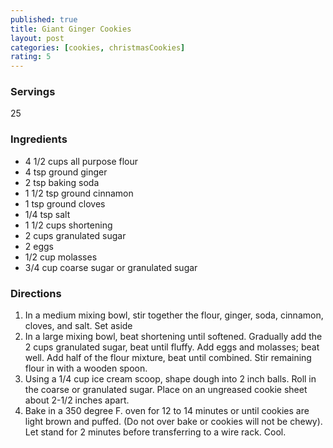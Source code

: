 ```yaml
---
published: true
title: Giant Ginger Cookies
layout: post
categories: [cookies, christmasCookies]
rating: 5
---
```

### Servings
25

### Ingredients
- 4 1/2 cups all purpose flour
- 4 tsp ground ginger
- 2 tsp baking soda
- 1 1/2 tsp ground cinnamon
- 1 tsp ground cloves
- 1/4 tsp salt
- 1 1/2 cups shortening
- 2 cups granulated sugar
- 2 eggs
- 1/2 cup molasses
- 3/4 cup coarse sugar or granulated sugar

### Directions
1. In a medium mixing bowl, stir together the flour, ginger, soda, cinnamon, cloves, and salt. Set aside
2. In a large mixing bowl, beat shortening until softened. Gradually add the 2 cups granulated sugar, beat until fluffy. Add eggs and molasses; beat well. Add half of the flour mixture, beat until combined. Stir remaining flour in with a wooden spoon.
3. Using a 1/4 cup ice cream scoop, shape dough into 2 inch balls. Roll in the coarse or granulated sugar. Place on an ungreased cookie sheet about 2-1/2 inches apart.
4. Bake in a 350 degree F. oven for 12 to 14 minutes or until cookies are light brown and puffed. (Do not over bake or cookies will not be chewy). Let stand for 2 minutes before transferring to a wire rack. Cool.
